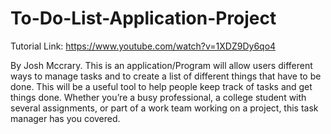 # To-Do-List-Application-Project
Tutorial Link: https://www.youtube.com/watch?v=1XDZ9Dy6qo4

By Josh Mccrary. This is an application/Program will allow users different ways to manage tasks and to create a list of different things that have to be done. This will be a useful tool to help people keep track of tasks and get things done. Whether you’re a busy professional, a college student with several assignments, or part of a work team working on a project, this task manager has you covered.
